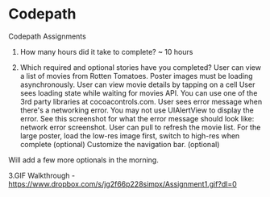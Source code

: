 Codepath
========

Codepath Assignments


1. How many hours did it take to complete? 
~ 10 hours

2. Which required and optional stories have you completed?
User can view a list of movies from Rotten Tomatoes. Poster images must be loading asynchronously.
User can view movie details by tapping on a cell
User sees loading state while waiting for movies API. You can use one of the 3rd party libraries at cocoacontrols.com.
User sees error message when there's a networking error. You may not use UIAlertView to display the error. See this screenshot for what the error message should look like: network error screenshot.
User can pull to refresh the movie list.
For the large poster, load the low-res image first, switch to high-res when complete (optional)
Customize the navigation bar. (optional)

Will add a few more optionals in the morning.


3.GIF Walkthrough - https://www.dropbox.com/s/jg2f66p228simpx/Assignment1.gif?dl=0
